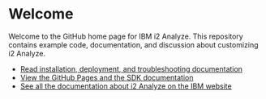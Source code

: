 Welcome
=======

Welcome to the GitHub home page for IBM i2 Analyze. This repository contains example code, documentation, and discussion about customizing i2 Analyze.

-   [Read installation, deployment, and troubleshooting documentation](documentation/developer_essentials_welcome.md)
-   [View the GitHub Pages and the SDK documentation](http://i2group.github.io/analyze/)
-   [See all the documentation about i2 Analyze on the IBM website](http://www-01.ibm.com/support/docview.wss?uid=swg27024896)


